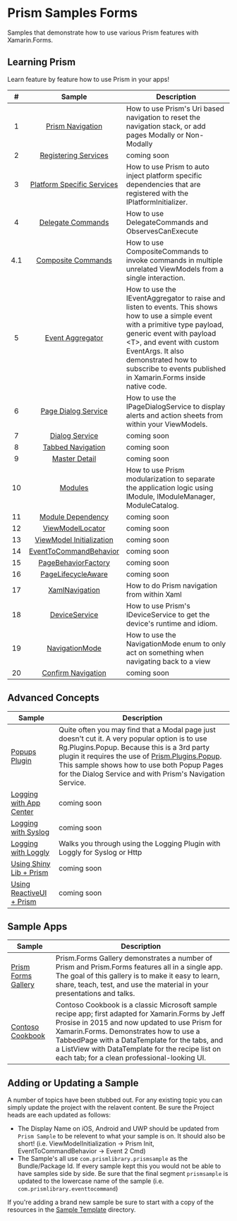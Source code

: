 # Prism Samples Forms

Samples that demonstrate how to use various Prism features with Xamarin.Forms.

## Learning Prism

Learn feature by feature how to use Prism in your apps!

| # | Sample | Description |
|:-:|:------:|-------------|
| 1 | [Prism Navigation][1] | How to use Prism's Uri based navigation to reset the navigation stack, or add pages Modally or Non-Modally |
| 2 | [Registering Services][2] | coming soon |
| 3 | [Platform Specific Services][3] | How to use Prism to auto inject platform specific dependencies that are registered with the IPlatformInitializer. |
| 4 | [Delegate Commands][4] | How to use DelegateCommands and ObservesCanExecute |
| 4.1 | [Composite Commands][4_1] | How to use CompositeCommands to invoke commands in multiple unrelated ViewModels from a single interaction. |
| 5 | [Event Aggregator][5] | How to use the IEventAggregator to raise and listen to events. This shows how to use a simple event with a primitive type payload, generic event with payload &lt;T&gt;, and event with custom EventArgs. It also demonstrated how to subscribe to events published in Xamarin.Forms inside native code. |
| 6 | [Page Dialog Service][6] | How to use the IPageDialogService to display alerts and action sheets from within your ViewModels. |
| 7 | [Dialog Service][7] | coming soon |
| 8 | [Tabbed Navigation][8] | coming soon |
| 9 | [Master Detail][9] | coming soon |
| 10 | [Modules][10] | How to use Prism modularization to separate the application logic using IModule, IModuleManager, ModuleCatalog. |
| 11 | [Module Dependency][11] | coming soon |
| 12 | [ViewModelLocator][12] | coming soon |
| 13 | [ViewModel Initialization][13] | coming soon |
| 14 | [EventToCommandBehavior][14] | coming soon |
| 15 | [PageBehaviorFactory][15] | coming soon |
| 16 | [PageLifecycleAware][16] | coming soon |
| 17 | [XamlNavigation][17] | How to do Prism navigation from within Xaml |
| 18 | [DeviceService][18] | How to use Prism's IDeviceService to get the device's runtime and idiom. |
| 19 | [NavigationMode][19] | How to use the NavigationMode enum to only act on something when navigating back to a view |
| 20 | [Confirm Navigation][20] | coming soon |

## Advanced Concepts

| Sample | Description |
| ------ |-------------|
| [Popups Plugin][50] | Quite often you may find that a Modal page just doesn't cut it. A very popular option is to use Rg.Plugins.Popup. Because this is a 3rd party plugin it requires the use of [Prism.Plugins.Popup](https://popups.prismplugins.com). This sample shows how to use both Popup Pages for the Dialog Service and with Prism's Navigation Service. |
| [Logging with App Center][51] | coming soon |
| [Logging with Syslog][52] | coming soon |
| [Logging with Loggly][53] | Walks you through using the Logging Plugin with Loggly for Syslog or Http |
| [Using Shiny Lib + Prism][60] | coming soon |
| [Using ReactiveUI + Prism][61] | coming soon |

## Sample Apps

| Sample | Description |
| ---------- |-------------|
| [Prism Forms Gallery][98] | Prism.Forms Gallery demonstrates a number of Prism and Prism.Forms features all in a single app. The goal of this gallery is to make it easy to learn, share, teach, test, and use the material in your presentations and talks. |
| [Contoso Cookbook][99] | Contoso Cookbook is a classic Microsoft sample recipe app; first adapted for Xamarin.Forms by Jeff Prosise in 2015 and now updated to use Prism for Xamarin.Forms. Demonstrates how to use a TabbedPage with a DataTemplate for the tabs, and a ListView with DataTemplate for the recipe list on each tab; for a clean professional-looking UI. |

## Adding or Updating a Sample

A number of topics have been stubbed out. For any existing topic you can simply update the project with the relavent content. Be sure the Project heads are each updated as follows:

- The Display Name on iOS, Android and UWP should be updated from `Prism Sample` to be relevent to what your sample is on. It should also be short! (i.e. ViewModelInitialization -&gt; Prism Init, EventToCommandBehavior -&gt; Event 2 Cmd)
- The Sample's all use `com.prismlibrary.prismsample` as the Bundle/Package Id. If every sample kept this you would not be able to have samples side by side. Be sure that the final segment `prismsample` is updated to the lowercase name of the sample (i.e. `com.prismlibrary.eventtocommand`)

If you're adding a brand new sample be sure to start with a copy of the resources in the [Sample Template](sample-template/) directory.

[1]: 01-Navigation/
[2]: 02-ServiceRegistration/
[3]: 03-PlatformSpecificServices/
[4]: 04-Commands/
[4_1]: 04-CompositeCommands/
[5]: 05-EventAggregator/
[6]: 06-PageDialogService/
[7]: 07-DialogService/
[8]: 08-TabbedNavigation/
[9]: 09-MasterDetail/
[10]: 10-Modules/
[11]: 11-ModuleDependency/
[12]: 12-ViewModelLocator/
[13]: 13-ViewModelInitialization/
[14]: 14-EventToCommandBehavior/
[15]: 15-PageBehaviorFactory/
[16]: 16-PageLifecycleAware/
[17]: 17-XamlNavigation/
[18]: 18-DeviceService/
[19]: 19-NavigationMode/
[20]: 20-ConfirmNavigation/

[50]: 50-PopupsPlugin/
[51]: 51-Logging-AppCenter/
[52]: 52-Logging-Syslog/
[53]: 53-Logging-Loggly/
[60]: 60-ShinyLib/
[61]: 61-ReactiveUI/

[98]: 98-PrismFormsGallery
[99]: 99-ContosoCookbook
